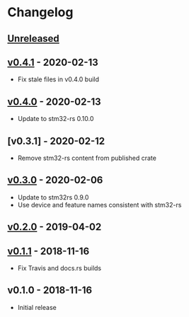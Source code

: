 # Changelog

## [Unreleased]

## [v0.4.1] - 2020-02-13

* Fix stale files in v0.4.0 build

## [v0.4.0] - 2020-02-13

* Update to stm32-rs 0.10.0

## [v0.3.1] - 2020-02-12

* Remove stm32-rs content from published crate

## [v0.3.0] - 2020-02-06

* Update to stm32rs 0.9.0
* Use device and feature names consistent with stm32-rs

## [v0.2.0] - 2019-04-02

## [v0.1.1] - 2018-11-16

* Fix Travis and docs.rs builds

## v0.1.0 - 2018-11-16

* Initial release

[Unreleased]: https://github.com/adamgreig/stm32ral/compare/v0.4.1...HEAD
[v0.4.1]: https://github.com/adamgreig/stm32ral/compare/v0.4.0...v0.4.1
[v0.4.0]: https://github.com/adamgreig/stm32ral/compare/v0.3.1...v0.4.0
[v0.3.0]: https://github.com/adamgreig/stm32ral/compare/v0.3.0...v0.3.1
[v0.3.0]: https://github.com/adamgreig/stm32ral/compare/v0.2.0...v0.3.0
[v0.2.0]: https://github.com/adamgreig/stm32ral/compare/v0.1.1...v0.2.0
[v0.1.1]: https://github.com/adamgreig/stm32ral/compare/v0.1.0...v0.1.1
